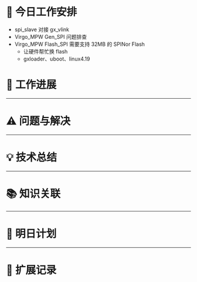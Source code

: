 



# **🔧 今日工作安排**
- spi_slave 对接 gx_vlink
- Virgo_MPW Gen_SPI 问题排查
- Virgo_MPW Flash_SPI 需要支持 32MB 的 SPINor Flash
	- 让硬件帮忙换 flash
	- gxloader、uboot、linux4.19


# **📌 工作进展**



---

# **⚠️ 问题与解决**


---

# **💡 技术总结**


---

# **📚 知识关联**


---
# **📌 明日计划**


---

# **💬 扩展记录**



